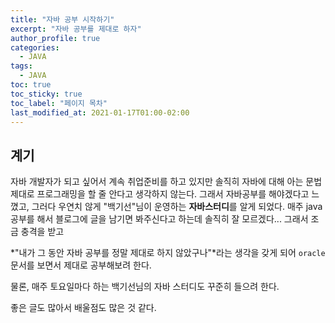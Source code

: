 ```yaml
---
title: "자바 공부 시작하기"
excerpt: "자바 공부를 제대로 하자"
author_profile: true
categories:
  - JAVA
tags:
  - JAVA
toc: true
toc_sticky: true
toc_label: "페이지 목차"
last_modified_at: 2021-01-17T01:00-02:00
---
```


## 계기

자바 개발자가 되고 싶어서 계속 취업준비를 하고 있지만 솔직히 자바에 대해 아는 문법 제대로 프로그래밍을 할 줄 안다고 생각하지 않는다. 그래서 자바공부를 해야겠다고 느꼈고, 그러다 우연치 않게 "백기선"님이 운영하는 **자바스터디**를 알게 되었다. 매주 java 공부를 해서 블로그에 글을 남기면 봐주신다고 하는데 솔직히 잘 모르겠다... 그래서 조금 충격을 받고 

*"내가 그 동안 자바 공부를 정말 제대로 하지 않았구나"*라는 생각을 갖게 되어 ```oracle```문서를 보면서 제대로 공부해보려 한다.

물론, 매주 토요일마다 하는 백기선님의 자바 스터디도 꾸준히 들으려 한다.

좋은 글도 많아서 배울점도 많은 것 같다.